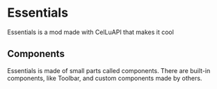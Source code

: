 # Essentials
Essentials is a mod made with CelLuAPI that makes it cool

## Components

Essentials is made of small parts called components.
There are built-in components, like Toolbar, and custom components made by others.
